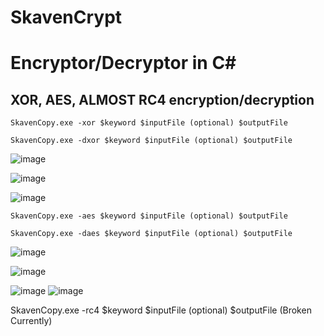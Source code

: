 ﻿# SkavenCrypt

# Encryptor/Decryptor in C#

## XOR, AES, ALMOST RC4 encryption/decryption 
```
SkavenCopy.exe -xor $keyword $inputFile (optional) $outputFile

SkavenCopy.exe -dxor $keyword $inputFile (optional) $outputFile
```
![image](https://user-images.githubusercontent.com/65114647/214696506-9d146070-23f3-4943-afda-6ba9e3fde79f.png)

![image](https://user-images.githubusercontent.com/65114647/214698612-95a69aa1-b1f6-4ffa-baf0-97f95a6255a1.png)

![image](https://user-images.githubusercontent.com/65114647/214698692-9e140f0d-ab02-4cdf-bc11-bd31e666e1f6.png)


```
SkavenCopy.exe -aes $keyword $inputFile (optional) $outputFile

SkavenCopy.exe -daes $keyword $inputFile (optional) $outputFile
```

![image](https://user-images.githubusercontent.com/65114647/214697858-f4fcc1f0-2519-4260-81c6-db18d4eaadfa.png)

![image](https://user-images.githubusercontent.com/65114647/214697979-10cf2829-535b-4daf-b8bd-f7b652363788.png)

![image](https://user-images.githubusercontent.com/65114647/214698998-0ea039f6-1610-45cf-a116-0a717312748a.png)
![image](https://user-images.githubusercontent.com/65114647/214698753-882189ac-b730-464d-938b-f59b3f343777.png)






SkavenCopy.exe -rc4 $keyword $inputFile (optional) $outputFile
(Broken Currently)



